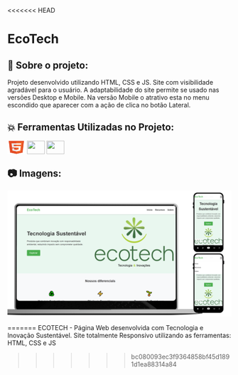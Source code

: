 <<<<<<< HEAD
<h1>EcoTech</h1>
<h2>📄 Sobre o projeto: </h2>
<p>Projeto desenvolvido utilizando HTML, CSS e JS. Site com visibilidade agradável para o usuário. A adaptabilidade do site permite se usado nas versões Desktop e Mobile. Na versão Mobile o atrativo esta no menu escondido que aparecer com a ação de clica no botão Lateral. </p>
<h2>💥  Ferramentas Utilizadas no Projeto:</h2>
 <div style= "display:inline_block">
   <img align="center" alt="Higor-HTML" height="30" width="40" src="https://raw.githubusercontent.com/devicons/devicon/master/icons/html5/html5-original.svg">
   <img align="center" height="30" width="40 "src="https://cdn.jsdelivr.net/gh/devicons/devicon@latest/icons/css3/css3-original.svg" /> 
   <img align="center" height="30" width="40 " src="https://cdn.jsdelivr.net/gh/devicons/devicon@latest/icons/javascript/javascript-plain.svg" />
 </div>
 <h2>📷 Imagens:</h2>
 <img src="./img/Tela de Apresentação.png">
 
=======
ECOTECH - Página Web desenvolvida com Tecnologia e Inovação Sustentável.
Site totalmente Responsivo utilizando as ferramentas: HTML, CSS e JS 
>>>>>>> bc080093ec3f9364858bf45d1891d1ea88314a84
